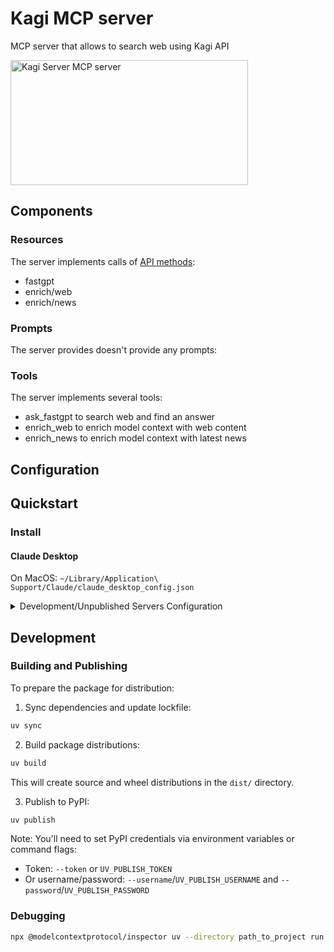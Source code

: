 # Kagi MCP server

MCP server that allows to search web using Kagi API

<a href="https://glama.ai/mcp/servers/rl6yu8g58l"><img width="380" height="200" src="https://glama.ai/mcp/servers/rl6yu8g58l/badge" alt="Kagi Server MCP server" /></a>

## Components

### Resources

The server implements calls of [API methods](https://help.kagi.com/kagi/api/overview.html):
- fastgpt
- enrich/web
- enrich/news

### Prompts

The server provides doesn't provide any prompts:

### Tools

The server implements several tools:
- ask_fastgpt to search web and find an answer
- enrich_web to enrich model context with web content
- enrich_news to enrich model context with latest news

## Configuration

## Quickstart

### Install

#### Claude Desktop

On MacOS: `~/Library/Application\ Support/Claude/claude_desktop_config.json`

<details>
  <summary>Development/Unpublished Servers Configuration</summary>
  ```
  "mcpServers": {
    "kagi-mcp": {
      "command": "uv",
      "args": [
        "--directory",
        "path_to_project",
        "run",
        "kagi-mcp"
      ],
      "env": {
        "KAGI_API_KEY": "YOUR API KEY"
      }
    }
  }
  ```
</details>

## Development

### Building and Publishing

To prepare the package for distribution:

1. Sync dependencies and update lockfile:
```bash
uv sync
```

2. Build package distributions:
```bash
uv build
```

This will create source and wheel distributions in the `dist/` directory.

3. Publish to PyPI:
```bash
uv publish
```

Note: You'll need to set PyPI credentials via environment variables or command flags:
- Token: `--token` or `UV_PUBLISH_TOKEN`
- Or username/password: `--username`/`UV_PUBLISH_USERNAME` and `--password`/`UV_PUBLISH_PASSWORD`

### Debugging

```bash
npx @modelcontextprotocol/inspector uv --directory path_to_project run kagi-mcp
```
